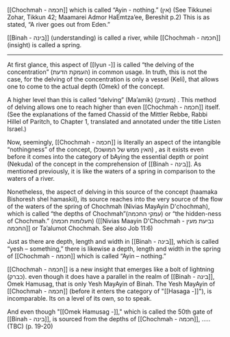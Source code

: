 

[[Chochmah - חכמה]] which is called “Ayin - nothing.” (אין) (See Tikkunei Zohar, Tikkun 42; Maamarei Admor HaEmtza’ee, Bereshit p.2) This is as stated, “A river goes out from Eden.”

[[Binah - בינה]] (understanding) is called a river, while [[Chochmah - חכמה]] (insight) is called a spring.

----

At first glance, this aspect of [[Iyun -]] is called “the delving of the concentration” 
(העמקת הדעת) in common usage.
In truth, this is not the case, for the delving of the concentration is only a vessel (Keli), that allows one to come to the actual depth (Omek) of the concept.

A higher level than this is called “delving” (Ma’amik) (מעמיק) .
This method of delving allows one to reach higher than even [[Chochmah - חכמה]] itself. (See the explanations of the famed Chassid of the Mittler Rebbe, Rabbi Hillel of Paritch, to Chapter 1, translated and annotated under the title Listen Israel.)

Now, seemingly, [[Chochmah - חכמה]] is literally an aspect of the intangible “nothingness” of the concept, (האין ממש של המושכל) , as it exists even before it comes into the category of bAying the essential depth or point (Nekuda) of the concept in the comprehension of [[Binah - בינה]]. As mentioned previously, it is like the waters of a spring in comparison to the waters of a river.

Nonetheless, the aspect of delving in this source of the concept (haamaka Bishoresh shel hamaskil), its source reaches into the very source of the flow of the
waters of the spring of Chochmah (Nivias MayAyin D'chochmah), which is called “the depths of Chochmah”(עמקי החכמה) or “the hidden-ness of Chochmah.” (תעלומות חכמה) ([[Nivias Maayin D'Chochmah - נביעת מעין החכמה]] or Ta’alumot Chochmah. See also Job 11:6) 

Just as there are depth, length and width in [[Binah - בינה]], which is called “yesh – something,” there is likewise a depth, length and width in the spring of [[Chochmah - חכמה]] which is called “Ayin – nothing.”

[[Chochmah - חכמה]] is a new insight that emerges like a bolt of lightning (כברק).
even though it does have a parallel in the realm of [[Binah - בינה]], Omek Hamusag, that is only Yesh MayAyin of Binah. The Yesh MayAyin of [[Chochmah - חכמה]] (before it enters the category of "[[Hasaga -]]"), is incomparable. Its on a level of its own, so to speak. 

And even though "[[Omek Hamusag -]]," which is called the 50th gate of [[Binah - בינה]], is sourced from the depths of [[Chochmah - חכמה]], ..... (TBC) (p. 19-20)
